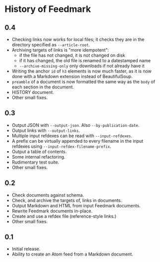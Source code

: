 History of Feedmark
===================

0.4
---

*   Checking links now works for local files; it checks they are in
    the directory specified as `--article-root`.
*   Archiving targets of links is "more idempotent":
    *   if the file has not changed, it is not changed on disk
    *   if it has changed, the old file is renamed to a datestamped name
    *   `--archive-missing-only` only downloads if not already have it
*   Writing the anchor `id` of `h3` elements is now much faster, as it
    is now done with a Markdown extension instead of BeautifulSoup.
*   `preamble` of a document is now formatted the same way as the `body`
    of each section in the document.
*   HISTORY document.
*   Other small fixes.

0.3
---

*   Output JSON with `--output-json`.  Also `--by-publication-date`.
*   Output links with `--output-links`.
*   Multiple input refdexes can be read with `--input-refdexes`.
*   A prefix can be virtually appended to every filename in the
    input refdexes using `--input-refdex-filename-prefix`.
*   Output a table of contents.
*   Some internal refactoring.
*   Rudimentary test suite.
*   Other small fixes.

0.2
---

*   Check documents against schema.
*   Check, and archive the targets of, links in documents.
*   Output Markdown and HTML from input Feedmark documents.
*   Rewrite Feedmark documents in-place.
*   Create and use a refdex file (reference-style links.)
*   Other small fixes.

0.1
---

*   Initial release.
*   Ability to create an Atom feed from a Markdown document.
